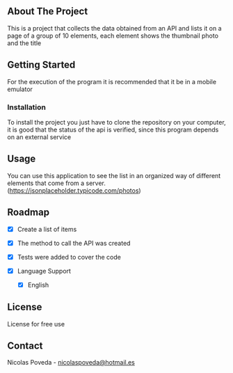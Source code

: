 
## About The Project


This is a project that collects the data obtained from an API and lists it on a page of a group of 10 elements, each element shows the thumbnail photo and the title


## Getting Started

For the execution of the program it is recommended that it be in a mobile emulator


### Installation

To install the project you just have to clone the repository on your computer, it is good that the status of the api is verified, since this program depends on an external service



## Usage

You can use this application to see the list in an organized way of different elements that come from a server.
  (https://jsonplaceholder.typicode.com/photos)



## Roadmap

- [x] Create a list of items
- [x] The method to call the API was created
- [x] Tests were added to cover the code

- [x] Language Support
    - [x] English



## License

License for free use


## Contact

Nicolas Poveda -  nicolaspoveda@hotmail.es




